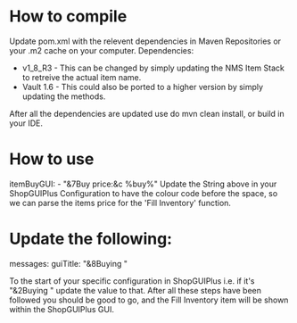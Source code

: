 # How to compile
Update pom.xml with the relevent dependencies in Maven Repositories or your .m2 cache on your computer.
Dependencies:
- v1_8_R3 - This can be changed by simply updating the NMS Item Stack to retreive the actual item name.
- Vault 1.6 - This could also be ported to a higher version by simply updating the methods.

After all the dependencies are updated use do mvn clean install, or build in your IDE.

# How to use
  itemBuyGUI:
    - "&7Buy price:&c %buy%"
Update the String above in your ShopGUIPlus Configuration to have the colour code before the space, so we can parse the items
price for the 'Fill Inventory' function.

# Update the following:
messages:
  guiTitle: "&8Buying "
 
 To the start of your specific configuration in ShopGUIPlus i.e. if it's "&2Buying " update the value to that.
 After all these steps have been followed you should be good to go, and the Fill Inventory item will be shown within the ShopGUIPlus GUI.
